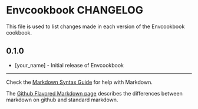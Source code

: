 # Envcookbook CHANGELOG

This file is used to list changes made in each version of the Envcookbook cookbook.

## 0.1.0
- [your_name] - Initial release of Envcookbook

- - -
Check the [Markdown Syntax Guide](http://daringfireball.net/projects/markdown/syntax) for help with Markdown.

The [Github Flavored Markdown page](http://github.github.com/github-flavored-markdown/) describes the differences between markdown on github and standard markdown.
